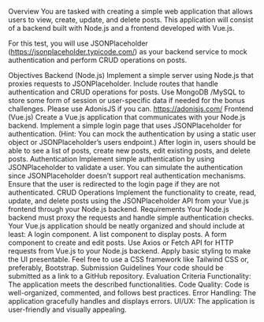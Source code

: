 Overview
You are tasked with creating a simple web application that allows users to view, create, update, and delete posts. This application will consist of a backend built with Node.js and a frontend developed with Vue.js. 

For this test, you will use JSONPlaceholder (https://jsonplaceholder.typicode.com/) as your backend service to mock authentication and perform CRUD operations on posts.


Objectives
Backend (Node.js)
Implement a simple server using Node.js that proxies requests to JSONPlaceholder.
Include routes that handle authentication and CRUD operations for posts.
Use MongoDB /MySQL to store some form of session or user-specific data if needed for the bonus challenges.
Please use AdonisJS if you can. https://adonisjs.com/
Frontend (Vue.js)
Create a Vue.js application that communicates with your Node.js backend.
Implement a simple login page that uses JSONPlaceholder for authentication. (Hint: You can mock the authentication by using a static user object or JSONPlaceholder’s users endpoint.)
After login in, users should be able to see a list of posts, create new posts, edit existing posts, and delete posts.
Authentication
Implement simple authentication by using JSONPlaceholder to validate a user. You can simulate the authentication since JSONPlaceholder doesn’t support real authentication mechanisms.
Ensure that the user is redirected to the login page if they are not authenticated.
CRUD Operations
Implement the functionality to create, read, update, and delete posts using the JSONPlaceholder API from your Vue.js frontend through your Node.js backend.
Requirements
Your Node.js backend must proxy the requests and handle simple authentication checks.
Your Vue.js application should be neatly organized and should include at least:
A login component.
A list component to display posts.
A form component to create and edit posts.
Use Axios or Fetch API for HTTP requests from Vue.js to your Node.js backend.
Apply basic styling to make the UI presentable. Feel free to use a CSS framework like Tailwind CSS or, preferably, Bootstrap.
Submission Guidelines
Your code should be submitted as a link to a GitHub repository.
Evaluation Criteria
Functionality: The application meets the described functionalities.
Code Quality: Code is well-organized, commented, and follows best practices.
Error Handling: The application gracefully handles and displays errors.
UI/UX: The application is user-friendly and visually appealing.
